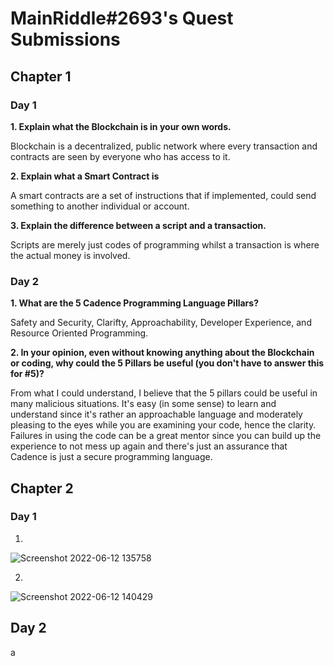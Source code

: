 # **MainRiddle#2693's Quest Submissions**

## **Chapter 1**


### **Day 1**



**1. Explain what the Blockchain is in your own words.**

Blockchain is a decentralized, public network where every transaction and contracts are seen by everyone who has access to it.

**2. Explain what a Smart Contract is**

A smart contracts are a set of instructions that if implemented, could send something to another individual or account.


**3. Explain the difference between a script and a transaction.**

Scripts are merely just codes of programming whilst a transaction is where the actual money is involved. 

### **Day 2**

**1. What are the 5 Cadence Programming Language Pillars?**

Safety and Security, Clarifty, Approachability, Developer Experience, and Resource Oriented Programming.

**2. In your opinion, even without knowing anything about the Blockchain or coding, why could the 5 Pillars be useful (you don't have to answer this for #5)?**

From what I could understand, I believe that the 5 pillars could be useful in many malicious situations. It's easy (in some sense) to learn and understand since it's rather an approachable language and moderately pleasing to the eyes while you are examining your code, hence the clarity. Failures in using the code can be a great mentor since you can build up the experience to not mess up again and there's just an assurance that Cadence is just a secure programming language. 


## **Chapter 2** 

### **Day 1** 

1. 

![Screenshot 2022-06-12 135758](https://user-images.githubusercontent.com/106502749/173218316-095e3a9e-0f08-4a24-8dba-a218f51eb540.png)

2. 

![Screenshot 2022-06-12 140429](https://user-images.githubusercontent.com/106502749/173219314-26b5ecac-c073-4bc7-95e8-2da1a23b3757.png)

## Day 2


a
